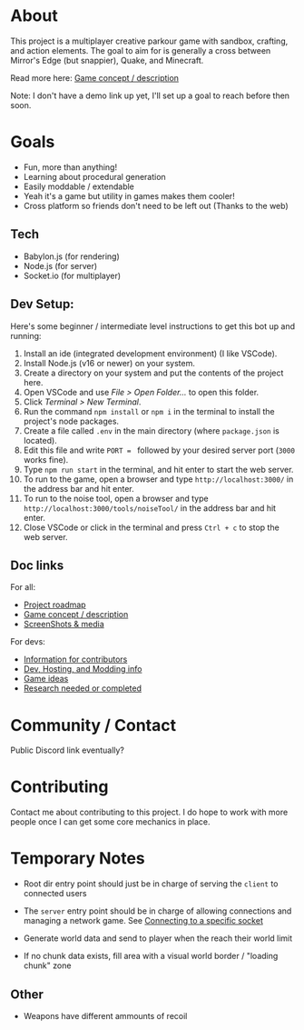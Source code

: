 # About
This project is a multiplayer creative parkour game with sandbox, crafting, and action elements. The goal to aim for is generally a cross between Mirror's Edge (but snappier), Quake, and Minecraft.

Read more here:
[Game concept / description](docs/md/Concept.md)

Note:
I don't have a demo link up yet, I'll set up a goal to reach before then soon.

# Goals
- Fun, more than anything!
- Learning about procedural generation
- Easily moddable / extendable
- Yeah it's a game but utility in games makes them cooler!
- Cross platform so friends don't need to be left out (Thanks to the web)

## Tech
- Babylon.js (for rendering)
- Node.js (for server)
- Socket.io (for multiplayer)

## Dev Setup:
Here's some beginner / intermediate level instructions to get this bot up and running:

1. Install an ide (integrated development environment) (I like VSCode).
2. Install Node.js (v16 or newer) on your system.
3. Create a directory on your system and put the contents of the project here.
4. Open VSCode and use *File > Open Folder...* to open this folder.
5. Click *Terminal > New Terminal*.
6. Run the command `npm install` or `npm i` in the terminal to install the project's node packages.
7. Create a file called `.env` in the main directory (where `package.json` is located).
8. Edit this file and write `PORT = ` followed by your desired server port (`3000` works fine).
9. Type `npm run start` in the terminal, and hit enter to start the web server.
10. To run to the game, open a browser and type `http://localhost:3000/` in the address bar and hit enter.
11. To run to the noise tool, open a browser and type `http://localhost:3000/tools/noiseTool/` in the address bar and hit enter.
12. Close VSCode or click in the terminal and press `Ctrl + c` to stop the web server.

## Doc links
For all:
- [Project roadmap](docs/md/Roadmap.md)
- [Game concept / description](docs/md/Concept.md)
- [ScreenShots & media](social/)

For devs:
- [Information for contributors](docs/md/Contribution.md)
- [Dev, Hosting, and Modding info](docs/md/Setup.md)
- [Game ideas](docs/md/Ideas.md)
- [Research needed or completed](docs/md/Research.md)

# Community / Contact
Public Discord link eventually?

# Contributing
Contact me about contributing to this project. I do hope to work with more people once I can get some core mechanics in place.



# Temporary Notes
- Root dir entry point should just be in charge of serving the `client` to connected users
- The `server` entry point should be in charge of allowing connections and managing a network game. See [Connecting to a specific socket](https://stackoverflow.com/questions/52138337/socket-io-makes-multiple-connections-when-the-page-is-refreshed-node-js)

- Generate world data and send to player when the reach their world limit
- If no chunk data exists, fill area with a visual world border / "loading chunk" zone

## Other
- Weapons have different ammounts of recoil
